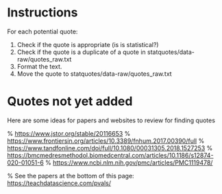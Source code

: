 # Instructions

For each potential quote: 

1. Check if the quote is appropriate (is is statistical?)
2. Check if the quote is a duplicate of a quote in statquotes/data-raw/quotes_raw.txt
3. Format the text.
4. Move the quote to statquotes/data-raw/quotes_raw.txt


# Quotes not yet added

Here are some ideas for papers and websites to review for finding quotes

% https://www.jstor.org/stable/20116653
% https://www.frontiersin.org/articles/10.3389/fnhum.2017.00390/full
% https://www.tandfonline.com/doi/full/10.1080/00031305.2018.1527253
% https://bmcmedresmethodol.biomedcentral.com/articles/10.1186/s12874-020-01051-6
% https://www.ncbi.nlm.nih.gov/pmc/articles/PMC1119478/

% See the papers at the bottom of this page: https://teachdatascience.com/pvals/
